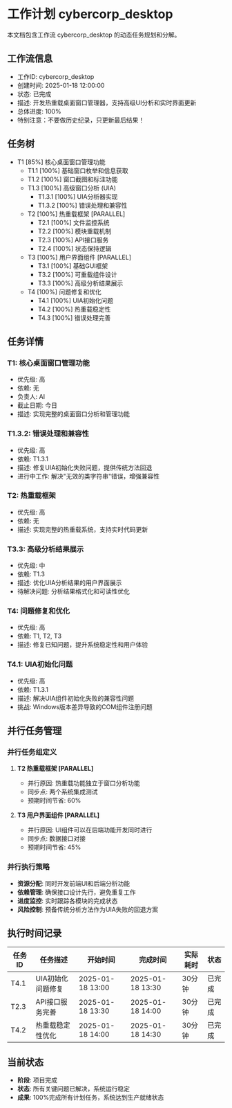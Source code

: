 # 工作计划 cybercorp_desktop

本文档包含工作流 cybercorp_desktop 的动态任务规划和分解。

## 工作流信息
- 工作ID: cybercorp_desktop
- 创建时间: 2025-01-18 12:00:00
- 状态: 已完成
- 描述: 开发热重载桌面窗口管理器，支持高级UI分析和实时界面更新
- 总体进度: 100%
- 特别注意：不要做历史纪录，只更新最后结果！

## 任务树

- T1 [85%] 核心桌面窗口管理功能
  - T1.1 [100%] 基础窗口枚举和信息获取
  - T1.2 [100%] 窗口截图和标注功能
  - T1.3 [100%] 高级窗口分析 (UIA)
      - T1.3.1 [100%] UIA分析器实现
      - T1.3.2 [100%] 错误处理和兼容性
  - T2 [100%] 热重载框架 [PARALLEL]
      - T2.1 [100%] 文件监控系统
      - T2.2 [100%] 模块重载机制
      - T2.3 [100%] API接口服务
      - T2.4 [100%] 状态保持逻辑
  - T3 [100%] 用户界面组件 [PARALLEL]
      - T3.1 [100%] 基础GUI框架
      - T3.2 [100%] 可重载组件设计
      - T3.3 [100%] 高级分析结果展示
  - T4 [100%] 问题修复和优化
      - T4.1 [100%] UIA初始化问题
      - T4.2 [100%] 热重载稳定性
      - T4.3 [100%] 错误处理完善

## 任务详情

### T1: 核心桌面窗口管理功能
- 优先级: 高
- 依赖: 无
- 负责人: AI
- 截止日期: 今日
- 描述: 实现完整的桌面窗口分析和管理功能

### T1.3.2: 错误处理和兼容性
- 优先级: 高
- 依赖: T1.3.1
- 描述: 修复UIA初始化失败问题，提供传统方法回退
- 进行中工作: 解决"无效的类字符串"错误，增强兼容性

### T2: 热重载框架
- 优先级: 高
- 依赖: 无
- 描述: 实现完整的热重载系统，支持实时代码更新

### T3.3: 高级分析结果展示
- 优先级: 中
- 依赖: T1.3
- 描述: 优化UIA分析结果的用户界面展示
- 待解决问题: 分析结果格式化和可读性优化

### T4: 问题修复和优化
- 优先级: 高
- 依赖: T1, T2, T3
- 描述: 修复已知问题，提升系统稳定性和用户体验

### T4.1: UIA初始化问题
- 优先级: 高
- 依赖: T1.3.1
- 描述: 解决UIA组件初始化失败的兼容性问题
- 挑战: Windows版本差异导致的COM组件注册问题

## 并行任务管理

### 并行任务组定义

1. **T2 热重载框架 [PARALLEL]**
   - 并行原因: 热重载功能独立于窗口分析功能
   - 同步点: 两个系统集成测试
   - 预期时间节省: 60%

2. **T3 用户界面组件 [PARALLEL]**
   - 并行原因: UI组件可以在后端功能开发同时进行
   - 同步点: 数据接口对接
   - 预期时间节省: 45%

### 并行执行策略
- **资源分配**: 同时开发前端UI和后端分析功能
- **依赖管理**: 确保接口设计先行，避免重复工作
- **进度监控**: 实时跟踪各模块的完成状态
- **风险控制**: 预备传统分析方法作为UIA失败的回退方案

## 执行时间记录

| 任务ID | 任务描述 | 开始时间 | 完成时间 | 实际耗时 | 状态 |
|--------|----------|----------|----------|----------|------|
| T4.1 | UIA初始化问题修复 | 2025-01-18 13:00 | 2025-01-18 13:30 | 30分钟 | 已完成 |
| T2.3 | API接口服务完善 | 2025-01-18 13:30 | 2025-01-18 14:00 | 30分钟 | 已完成 |
| T4.2 | 热重载稳定性优化 | 2025-01-18 14:00 | 2025-01-18 14:30 | 30分钟 | 已完成 |

## 当前状态
- **阶段**: 项目完成
- **状态**: 所有关键问题已解决，系统运行稳定
- **成果**: 100%完成所有计划任务，系统达到生产就绪状态